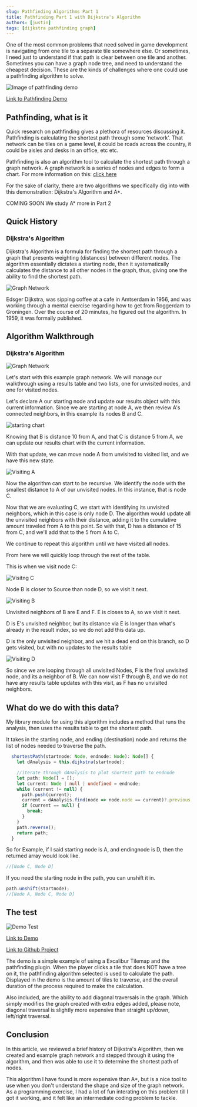 ```yaml
---
slug: Pathfinding Algorithms Part 1
title: Pathfinding Part 1 with Dijkstra's Algorithm
authors: [justin]
tags: [dijkstra pathfinding graph]
---
```


One of the most common problems that need solved in game development is navigating from one tile to a separate tile somewhere else. Or
sometimes, I need just to understand if that path is clear between one tile and another. Sometimes you can have a graph node tree, and
need to understand the cheapest decision. These are the kinds of challenges where one could use a pathfinding algorithm to solve.

![Image of pathfinding demo](./img/image-1.png)

[Link to Pathfinding Demo](https://excaliburjs.com/sample-pathfinding/)

## Pathfinding, what is it

Quick research on pathfinding gives a plethora of resources discussing it. Pathfinding is calculating the shortest path through some
'network'. That network can be tiles on a game level, it could be roads across the country, it could be aisles and desks in an office,
etc etc.

Pathfinding is also an algorithm tool to calculate the shortest path through a graph network. A graph network is a series of nodes and
edges to form a chart. For more information on this: [click here](https://www.google.com/search?q=Graph%20Thoery)

For the sake of clarity, there are two algorithms we specifically dig into with this demonstration: Dijkstra's Algorithm and A\*.

COMING SOON
We study A\* more in Part 2

## Quick History

### Dijkstra's Algorithm

Dijkstra's Algorithm is a formula for finding the shortest path through a graph that presents weighting (distances) between
different nodes. The algorithm essentially dictates a starting node, then it systematically calculates the distance to all other nodes
in the graph, thus, giving one the ability to find the shortest path.

![Graph Network](./img/image-2.png)

Edsger Dijkstra, was sipping coffee at a cafe in Amtserdam in 1956, and was working through a mental exercise regarding
how to get from Roggerdam to Groningen. Over the course of 20 minutes, he figured out the algorithm. In 1959, it was formally
published.

## Algorithm Walkthrough

### Dijkstra's Algorithm

![Graph Network](./img/image-2.png)

Let's start with this example graph network. We will manage our walkthrough using a results table and two lists, one for unvisited
nodes, and one for visited nodes.

Let's declare A our starting node and update our results object with this current information. Since we are starting at node A, we then
review A's connected neighbors, in this example its nodes B and C.

![starting chart](./img/image-3.png)

Knowing that B is distance 10 from A, and that C is distance 5 from A, we can update our results chart with the current information.

With that update, we can move node A from unvisited to visited list, and we have this new state.

![Visiting A](./img/image-4.png)

Now the algorithm can start to be recursive. We identify the node with the smallest distance to A of our unvisited nodes. In this
instance, that is node C.

Now that we are evaluating C, we start with identifying its unvisited neighbors, which in this case is only node D. The algorithm would
update all the unvisited neighbors with their distance, adding it to the cumulative amount traveled from A to this point. So with that,
D has a distance of 15 from C, and we'll add that to the 5 from A to C.

We continue to repeat this algorithm until we have visited all nodes.

From here we will quickly loop through the rest of the table.

This is when we visit node C:

![Visitng C](./img/image-5.png)

Node B is closer to Source than node D, so we visit it next.

![Visiting B](./img/image-6.png)

Unvisited neighbors of B are E and F. E is closes to A, so we visit it next.

D is E's unvisited neighbor, but its distance via E is longer than what's already in the result index, so we do not add this data up.

D is the only unvisited neighbor, and we hit a dead end on this branch, so D gets visited, but with no updates to the results table

![Visiting D](./img/image-7.png)

So since we are looping through all unvisited Nodes, F is the final unvisited node, and its a neighbor of B. We can now visit F through
B, and we do not have any results table updates with this visit, as F has no unvisited neighbors.

## What do we do with this data?

My library module for using this algorithm includes a method that runs the analysis, then uses the results table to get the shortest
path.

It takes in the starting node, and ending (destination) node and returns the list of nodes needed to traverse the path.

```ts
  shortestPath(startnode: Node, endnode: Node): Node[] {
    let dAnalysis = this.dijkstra(startnode);

    //iterate through dAnalysis to plot shortest path to endnode
    let path: Node[] = [];
    let current: Node | null | undefined = endnode;
    while (current != null) {
      path.push(current);
      current = dAnalysis.find(node => node.node == current)?.previous;
      if (current == null) {
        break;
      }
    }
    path.reverse();
    return path;
  }
```

So for Example, if I said starting node is A, and endingnode is D, then the returned array would look like.

```ts
//[Node C, Node D]
```

If you need the starting node in the path, you can unshift it in.

```ts
path.unshift(startnode);
//[Node A, Node C, Node D]
```

## The test

![Demo Test](./img/image-8.png)

[Link to Demo](https://excaliburjs.com/sample-pathfinding/)

[Link to Github Project](https://github.com/excaliburjs/sample-pathfinding)

The demo is a simple example of using a Excalibur Tilemap and the pathfinding plugin. When the player clicks a tile that does NOT have
a tree on it, the pathfinding algorithm selected is used to calculate the path. Displayed in the demo is the amount of tiles to
traverse, and the overall duration of the process required to make the calculation.

Also included, are the ability to add diagonal traversals in the graph. Which simply modifies the graph created with extra edges added,
please note, diagonal traversal is slightly more expensive than straight up/down, left/right traversal.

## Conclusion

In this article, we reviewed a brief history of Dijkstra's Algorithm, then we created and example graph network and stepped through it
using the algorithm, and then was able to use it to determine the shortest path of nodes.

This algorithm I have found is more expensive than A\*, but is a nice tool to use when you don't understand the shape and size of the
graph network. As a programming exercise, I had a lot of fun interating on this problem till I got it working, and it felt like an
intermediate coding problem to tackle.


